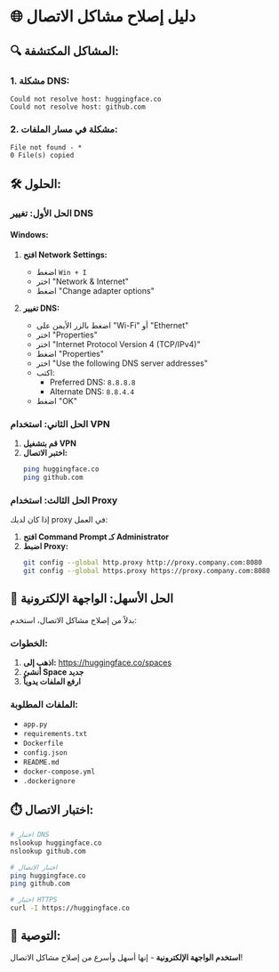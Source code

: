 # 🌐 دليل إصلاح مشاكل الاتصال

## 🔍 **المشاكل المكتشفة:**

### 1. **مشكلة DNS:**
```
Could not resolve host: huggingface.co
Could not resolve host: github.com
```

### 2. **مشكلة في مسار الملفات:**
```
File not found - *
0 File(s) copied
```

## 🛠️ **الحلول:**

### **الحل الأول: تغيير DNS**

#### Windows:
1. **افتح Network Settings:**
   - اضغط `Win + I`
   - اختر "Network & Internet"
   - اضغط "Change adapter options"

2. **تغيير DNS:**
   - اضغط بالزر الأيمن على "Wi-Fi" أو "Ethernet"
   - اختر "Properties"
   - اختر "Internet Protocol Version 4 (TCP/IPv4)"
   - اضغط "Properties"
   - اختر "Use the following DNS server addresses"
   - اكتب:
     - Preferred DNS: `8.8.8.8`
     - Alternate DNS: `8.8.4.4`
   - اضغط "OK"

### **الحل الثاني: استخدام VPN**

1. **قم بتشغيل VPN**
2. **اختبر الاتصال:**
   ```bash
   ping huggingface.co
   ping github.com
   ```

### **الحل الثالث: استخدام Proxy**

إذا كان لديك proxy في العمل:
1. **افتح Command Prompt كـ Administrator**
2. **اضبط Proxy:**
   ```bash
   git config --global http.proxy http://proxy.company.com:8080
   git config --global https.proxy https://proxy.company.com:8080
   ```

## 🚀 **الحل الأسهل: الواجهة الإلكترونية**

بدلاً من إصلاح مشاكل الاتصال، استخدم:

### **الخطوات:**
1. **اذهب إلى:** https://huggingface.co/spaces
2. **أنشئ Space جديد**
3. **ارفع الملفات يدوياً**

### **الملفات المطلوبة:**
- `app.py`
- `requirements.txt`
- `Dockerfile`
- `config.json`
- `README.md`
- `docker-compose.yml`
- `.dockerignore`

## ⏱️ **اختبار الاتصال:**

```bash
# اختبار DNS
nslookup huggingface.co
nslookup github.com

# اختبار الاتصال
ping huggingface.co
ping github.com

# اختبار HTTPS
curl -I https://huggingface.co
```

## 🎯 **التوصية:**

**استخدم الواجهة الإلكترونية** - إنها أسهل وأسرع من إصلاح مشاكل الاتصال! 